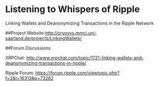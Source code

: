 # Listening to Whispers of Ripple
Linking Wallets and Deanonymizing Transactions in the Ripple Network 

##Project Website
http://crypsys.mmci.uni-saarland.de/projects/LinkingWallets/

##Forum Discussions

XRPChat: http://www.xrpchat.com/topic/1721-linking-wallets-and-deanonymizing-transactions-in-ripple/

Ripple Forum: https://forum.ripple.com/viewtopic.php?f=2&t=16313&p=73262